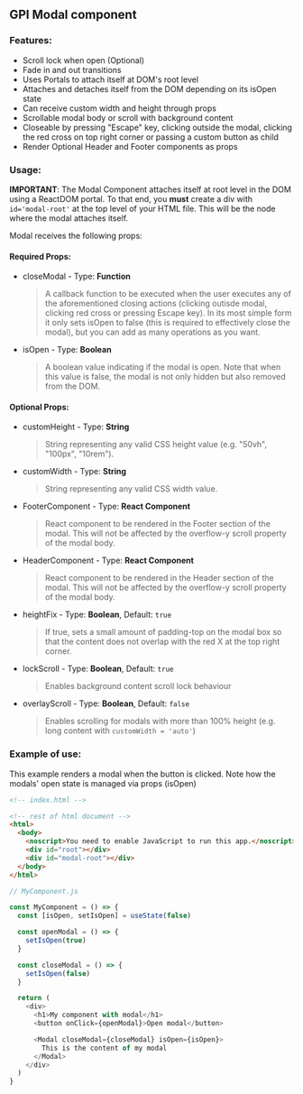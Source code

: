 ## GPI Modal component

### Features:

- Scroll lock when open (Optional)
- Fade in and out transitions
- Uses Portals to attach itself at DOM's root level
- Attaches and detaches itself from the DOM depending on its isOpen state
- Can receive custom width and height through props
- Scrollable modal body or scroll with background content
- Closeable by pressing "Escape" key, clicking outside the modal, clicking the red cross on top right corner or passing a custom button as child
- Render Optional Header and Footer components as props

### Usage:

**IMPORTANT**: The Modal Component attaches itself at root level in the DOM using a ReactDOM portal. To that end, you **must** create a div with `id='modal-root'` at the top level of your HTML file. This will be the node where the modal attaches itself.

Modal receives the following props:

#### Required Props:

- closeModal - Type: **Function**
  > A callback function to be executed when the user executes any of the aforementioned closing actions (clicking outisde modal, clicking red cross or pressing Escape key). In its most simple form it only sets isOpen to false (this is required to effectively close the modal), but you can add as many operations as you want.
- isOpen - Type: **Boolean**
  > A boolean value indicating if the modal is open. Note that when this value is false, the modal is not only hidden but also removed from the DOM.

#### Optional Props:

- customHeight - Type: **String**
  > String representing any valid CSS height value (e.g. "50vh", "100px", "10rem").
- customWidth - Type: **String**
  > String representing any valid CSS width value.
- FooterComponent - Type: **React Component**
  > React component to be rendered in the Footer section of the modal. This will not be affected by the overflow-y scroll property of the modal body.
- HeaderComponent - Type: **React Component**
  > React component to be rendered in the Header section of the modal. This will not be affected by the overflow-y scroll property of the modal body.
- heightFix - Type: **Boolean**, Default: `true`
  > If true, sets a small amount of padding-top on the modal box so that the content does not overlap with the red X at the top right corner.
- lockScroll - Type: **Boolean**, Default: `true`
  > Enables background content scroll lock behaviour
- overlayScroll - Type: **Boolean**, Default: `false`
  > Enables scrolling for modals with more than 100% height (e.g. long content with `customWidth = 'auto'`)

### Example of use:

This example renders a modal when the button is clicked. Note how the modals' open state is managed via props (isOpen)

```html
<!-- index.html -->

<!-- rest of html document -->
<html>
  <body>
    <noscript>You need to enable JavaScript to run this app.</noscript>
    <div id="root"></div>
    <div id="modal-root"></div>
  </body>
</html>
```

```javascript
// MyComponent.js

const MyComponent = () => {
  const [isOpen, setIsOpen] = useState(false)

  const openModal = () => {
    setIsOpen(true)
  }

  const closeModal = () => {
    setIsOpen(false)
  }

  return (
    <div>
      <h1>My component with modal</h1>
      <button onClick={openModal}>Open modal</button>

      <Modal closeModal={closeModal} isOpen={isOpen}>
        This is the content of my modal
      </Modal>
    </div>
  )
}
```
